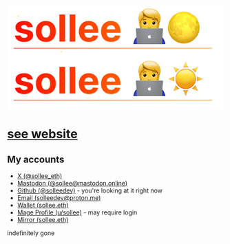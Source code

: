 ![Sollee](./assets/20221011_172709_name_header_darksollee.svg#gh-dark-mode-only)
![Sollee](./assets/20221011_172709_name_headersollee.svg#gh-light-mode-only)

# [see website](https://sollee.eth.limo)

## My accounts

- [X (@sollee_eth)](https://twitter.com/sollee_eth)
- [Mastodon (@sollee@mastodon.online)](https://mastodon.online/@sollee)
- [Github (@solleedev)](https://github.com/solleedev) - you're looking at it right now
- [Email (solleedev@proton.me)](mailto://solleedev@proton.me)
- [Wallet (sollee.eth)](https://etherscan.io/address/sollee.eth)
- [Mage Profile (u/sollee)](https://mage.space/u/sollee) - may require login
- [Mirror (sollee.eth)](https://mirror.xyz/sollee.eth)

indefinitely gone
